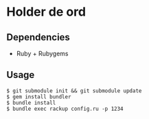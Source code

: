 Holder de ord
=============

Dependencies
------------

* Ruby + Rubygems

Usage
-----

```
$ git submodule init && git submodule update
$ gem install bundler
$ bundle install
$ bundle exec rackup config.ru -p 1234
```
